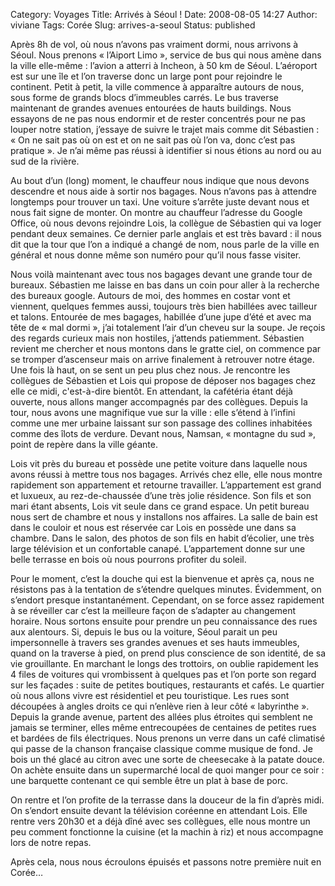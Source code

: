 Category: Voyages
Title: Arrivés à Séoul !
Date: 2008-08-05 14:27
Author: viviane
Tags: Corée
Slug: arrives-a-seoul
Status: published

Après 8h de vol, où nous n’avons pas vraiment dormi, nous arrivons à Séoul. Nous prenons « l’Aiport Limo », service de bus qui nous amène dans la ville elle-même : l’avion a atterri à Incheon, à 50 km de Séoul. L’aéroport est sur une île et l’on traverse donc un large pont pour rejoindre le continent. Petit à petit, la ville commence à apparaître autours de nous, sous forme de grands blocs d’immeubles carrés. Le bus traverse maintenant de grandes avenues entourées de hauts buildings. Nous essayons de ne pas nous endormir et de rester concentrés pour ne pas louper notre station, j’essaye de suivre le trajet mais comme dit Sébastien : « On ne sait pas où on est et on ne sait pas où l’on va, donc c’est pas pratique ». Je n’ai même pas réussi à identifier si nous étions au nord ou au sud de la rivière.

Au bout d’un (long) moment, le chauffeur nous indique que nous devons descendre et nous aide à sortir nos bagages. Nous n’avons pas à attendre longtemps pour trouver un taxi. Une voiture s’arrête juste devant nous et nous fait signe de monter. On montre au chauffeur l’adresse du Google Office, où nous devons rejoindre Lois, la collègue de Sébastien qui va loger pendant deux semaines. Ce dernier parle anglais et est très bavard : il nous dit que la tour que l’on a indiqué a changé de nom, nous parle de la ville en général et nous donne même son numéro pour qu’il nous fasse visiter.

Nous voilà maintenant avec tous nos bagages devant une grande tour de bureaux. Sébastien me laisse en bas dans un coin pour aller à la recherche des bureaux google. Autours de moi, des hommes en costar vont et viennent, quelques femmes aussi, toujours très bien habillées avec tailleur et talons. Entourée de mes bagages, habillée d’une jupe d’été et avec ma tête de « mal dormi », j’ai totalement l’air d’un cheveu sur la soupe. Je reçois des regards curieux mais non hostiles, j’attends patiemment. Sébastien revient me chercher et nous montons dans le gratte ciel, on commence par se tromper d’ascenseur mais on arrive finalement à retrouver notre étage. Une fois là haut, on se sent un peu plus chez nous. Je rencontre les collègues de Sébastien et Lois qui propose de déposer nos bagages chez elle ce midi, c'est-à-dire bientôt. En attendant, la cafétéria étant déjà ouverte, nous allons manger accompagnés par des collègues. Depuis la tour, nous avons une magnifique vue sur la ville : elle s’étend à l’infini comme une mer urbaine laissant sur son passage des collines inhabitées comme des îlots de verdure. Devant nous, Namsan, « montagne du sud », point de repère dans la ville géante.

Lois vit près du bureau et possède une petite voiture dans laquelle nous avons réussi à mettre tous nos bagages. Arrivés chez elle, elle nous montre rapidement son appartement et retourne travailler. L’appartement est grand et luxueux, au rez-de-chaussée d’une très jolie résidence. Son fils et son mari étant absents, Lois vit seule dans ce grand espace. Un petit bureau nous sert de chambre et nous y installons nos affaires. La salle de bain est dans le couloir et nous est réservée car Lois en possède une dans sa chambre. Dans le salon, des photos de son fils en habit d’écolier, une très large télévision et un confortable canapé. L’appartement donne sur une belle terrasse en bois où nous pourrons profiter du soleil.

Pour le moment, c’est la douche qui est la bienvenue et après ça, nous ne résistons pas à la tentation de s’étendre quelques minutes. Évidemment, on s’endort presque instantanément. Cependant, on se force assez rapidement à se réveiller car c’est la meilleure façon de s’adapter au changement horaire. Nous sortons ensuite pour prendre un peu connaissance des rues aux alentours. Si, depuis le bus ou la voiture, Séoul parait un peu impersonnelle à travers ses grandes avenues et ses hauts immeubles, quand on la traverse à pied, on prend plus conscience de son identité, de sa vie grouillante. En marchant le longs des trottoirs, on oublie rapidement les 4 files de voitures qui vrombissent à quelques pas et l’on porte son regard sur les façades : suite de petites boutiques, restaurants et cafés. Le quartier où nous allons vivre est résidentiel et peu touristique. Les rues sont découpées à angles droits ce qui n’enlève rien à leur côté « labyrinthe ». Depuis la grande avenue, partent des allées plus étroites qui semblent ne jamais se terminer, elles même entrecoupées de centaines de petites rues et bardées de fils électriques. Nous prenons un verre dans un café climatisé qui passe de la chanson française classique comme musique de fond. Je bois un thé glacé au citron avec une sorte de cheesecake à la patate douce. On achète ensuite dans un supermarché local de quoi manger pour ce soir : une barquette contenant ce qui semble être un plat à base de porc.

On rentre et l’on profite de la terrasse dans la douceur de la fin d’après midi. On s’endort ensuite devant la télévision coréenne en attendant Lois. Elle rentre vers 20h30 et a déjà dîné avec ses collègues, elle nous montre un peu comment fonctionne la cuisine (et la machin à riz) et nous accompagne lors de notre repas.

Après cela, nous nous écroulons épuisés et passons notre première nuit en Corée…